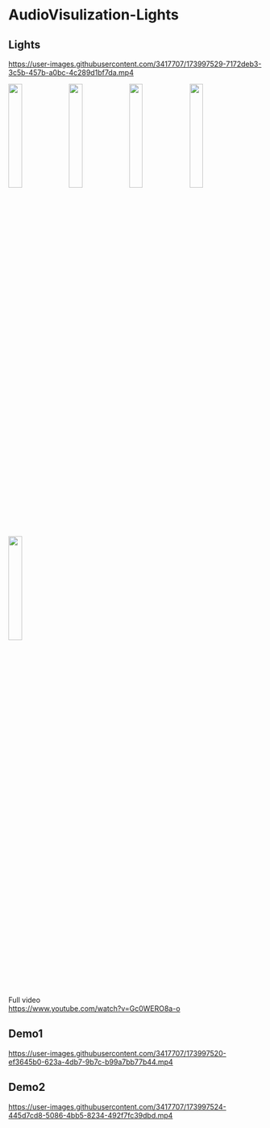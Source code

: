 # AudioVisulization-Lights

## Lights  
https://user-images.githubusercontent.com/3417707/173997529-7172deb3-3c5b-457b-a0bc-4c289d1bf7da.mp4   

<img src="https://user-images.githubusercontent.com/3417707/173998090-a4580630-23c7-4fe0-883b-52ae79dc4279.png" width="23%"></img> <img src="https://user-images.githubusercontent.com/3417707/173998097-9234bd12-0625-4277-9c35-42a2335d4a9f.png" width="23%"></img> <img src="https://user-images.githubusercontent.com/3417707/173998112-a87906c0-392d-44b4-a7c4-846a21789500.png" width="23%"></img> <img src="https://user-images.githubusercontent.com/3417707/173998118-8cdb6db2-1da9-47cb-86c2-4c7f694258e3.png" width="23%"></img> <img src="https://user-images.githubusercontent.com/3417707/173998220-157ffc81-2533-4951-a9ed-dec80a72fbfa.png" width="23%"></img> 

Full video  
https://www.youtube.com/watch?v=Gc0WERO8a-o  

## Demo1  
https://user-images.githubusercontent.com/3417707/173997520-ef3645b0-623a-4db7-9b7c-b99a7bb77b44.mp4  

## Demo2  
https://user-images.githubusercontent.com/3417707/173997524-445d7cd8-5086-4bb5-8234-492f7fc39dbd.mp4  
